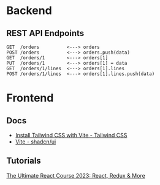 # Backend

## REST API Endpoints

```text
GET  /orders          <---> orders
POST /orders          <---> orders.push(data)
GET  /orders/1        <---> orders[1]
PUT  /orders/1        <---> orders[1] = data
GET  /orders/1/lines  <---> orders[1].lines
POST /orders/1/lines  <---> orders[1].lines.push(data)
```

# Frontend

## Docs

- [Install Tailwind CSS with Vite - Tailwind CSS](https://tailwindcss.com/docs/guides/vite)
- [Vite - shadcn/ui](https://ui.shadcn.com/docs/installation/vite)

## Tutorials

[The Ultimate React Course 2023: React, Redux & More](https://www.udemy.com/course/the-ultimate-react-course/)
